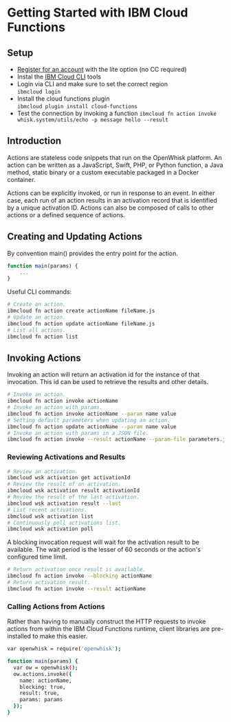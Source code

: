 # Getting Started with IBM Cloud Functions

## Setup

- [Register for an account](https://console.bluemix.net/registration/) with the lite option (no CC required)
- Instal the [IBM Cloud CLI](https://cloud.ibm.com/docs/cli/reference/bluemix_cli/download_cli.html#download_install) tools
- Login via CLI and make sure to set the correct region <br />
  `ibmcloud login`
- Install the cloud functions plugin <br />
  `ibmcloud plugin install cloud-functions`
- Test the connection by invoking a function
  `ibmcloud fn action invoke whisk.system/utils/echo -p message hello --result`

## Introduction

Actions are stateless code snippets that run on the OpenWhisk platform. An action can be written as a JavaScript, Swift, PHP, or Python function, a Java method, static binary or a custom executable packaged in a Docker container.

Actions can be explicitly invoked, or run in response to an event. In either case, each run of an action results in an activation record that is identified by a unique activation ID. Actions can also be composed of calls to other actions or a defined sequence of actions.

## Creating and Updating Actions

By convention main() provides the entry point for the action.

```js
function main(params) {
    ...
}
```

Useful CLI commands:

```bash
# Create an action.
ibmcloud fn action create actionName fileName.js
# Update an action.
ibmcloud fn action update actionName fileName.js
# List all actions.
ibmcloud fn action list
```

## Invoking Actions

Invoking an action will return an activation id for the instance of that invocation. This id can be used to retrieve the results and other details.

```bash
# Invoke an action.
ibmcloud fn action invoke actionName
# Invoke an action with params.
ibmcloud fn action invoke actionName --param name value
# Setting default parameters when updating an action.
ibmcloud fn action update actionName --param name value
# Invoke an action with params in a JSON file.
ibmcloud fn action invoke --result actionName --param-file parameters.json
```

### Reviewing Activations and Results

```bash
# Review an activation.
ibmcloud wsk activation get activationId
# Review the result of an activation.
ibmcloud wsk activation result activationId
# Review the result of the last activation.
ibmcloud wsk activation result --last
# List recent activations.
ibmcloud wsk activation list
# Continuously poll activations list.
ibmcloud wsk activation poll
```

A blocking invocation request will wait for the activation result to be available. The wait period is the lesser of 60 seconds or the action's configured time limit.

```bash
# Return activation once result is available.
ibmcloud fn action invoke --blocking actionName
# Return activation result.
ibmcloud fn action invoke --result actionName
```

### Calling Actions from Actions

Rather than having to manually construct the HTTP requests to invoke actions from within the IBM Cloud Functions runtime, client libraries are pre-installed to make this easier.

```bash
var openwhisk = require('openwhisk');

function main(params) {
  var ow = openwhisk();
  ow.actions.invoke({
    name: actionName,
    blocking: true,
    result: true,
    params: params
  });
}
```
